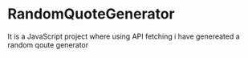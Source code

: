 # RandomQuoteGenerator
It is a JavaScript project where using API fetching i have genereated a random qoute generator
